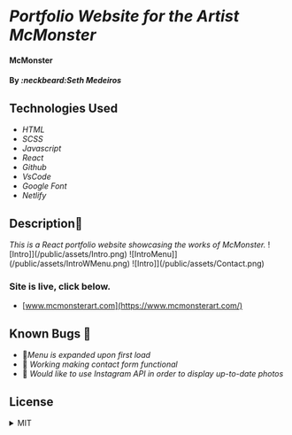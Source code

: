 # _Portfolio Website for the Artist McMonster_

#### McMonster

#### By _**:neckbeard:Seth Medeiros**_

## Technologies Used

- _HTML_
- _SCSS_
- _Javascript_
- _React_
- _Github_
- _VsCode_
- _Google Font_
- _Netlify_

## Description:memo:

_This is a React portfolio website showcasing the works of McMonster._
![Intro]](/public/assets/Intro.png)
![IntroMenu]](/public/assets/IntroWMenu.png)
![Intro]](/public/assets/Contact.png)

### Site is live, click below.

- [www.mcmonsterart.com](https://www.mcmonsterart.com/)

## Known Bugs :bug:

- :bug:_Menu is expanded upon first load_
- :construction: _Working making contact form functional_
- :construction: _Would like to use Instagram API in order to display up-to-date photos_

## License

<details>
  <summary>MIT</summary>
Copyright <2021> <Seth Medeiros>

Permission is hereby granted, free of charge, to any person obtaining a copy of this software and associated documentation files (the "Software"), to deal in the Software without restriction, including without limitation the rights to use, copy, modify, merge, publish, distribute, sublicense, and/or sell copies of the Software, and to permit persons to whom the Software is furnished to do so, subject to the following conditions:

The above copyright notice and this permission notice shall be included in all copies or substantial portions of the Software.

THE SOFTWARE IS PROVIDED "AS IS", WITHOUT WARRANTY OF ANY KIND, EXPRESS OR IMPLIED, INCLUDING BUT NOT LIMITED TO THE WARRANTIES OF MERCHANTABILITY, FITNESS FOR A PARTICULAR PURPOSE AND NONINFRINGEMENT. IN NO EVENT SHALL THE AUTHORS OR COPYRIGHT HOLDERS BE LIABLE FOR ANY CLAIM, DAMAGES OR OTHER LIABILITY, WHETHER IN AN ACTION OF CONTRACT, TORT OR OTHERWISE, ARISING FROM, OUT OF OR IN CONNECTION WITH THE SOFTWARE OR THE USE OR OTHER DEALINGS IN THE SOFTWARE.

</details>
